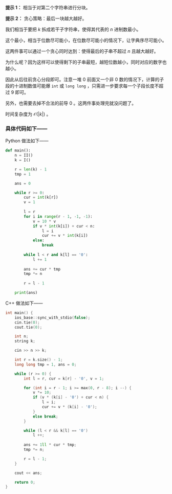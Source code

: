 **提示 1：** 相当于对第二个字符串进行分块。

**提示 2：** 贪心策略：最后一块越大越好。

我们相当于要把 $k$ 拆成若干子字符串，使得其代表的 $n$ 进制数最小。

这个最小，相当于位数尽可能小，在位数尽可能小的情况下，让字典序尽可能小。

这两件事可以通过一个贪心同时达到：使得最后的子串不超过 $n$ 且越大越好。

为什么呢？因为这样可以使得剩下的子串最短，越短位数越小，同时对应的数字也越小。

因此从后往前贪心分段即可。注意一堆 $0$ 前面又一个非 $0$ 数的情况下，计算的子段的十进制数值可能爆 `int` 或 `long long` ，只需进一步要求每一个子段长度不超过 $9$ 即可。

另外，也需要去掉不合法的前导 $0$ 。这两件事处理完就没问题了。

时间复杂度为 $\mathcal{O}(|k|)$ 。

### 具体代码如下——

Python 做法如下——

```Python []
def main():
    n = II()
    k = I()

    r = len(k) - 1
    tmp = 1

    ans = 0

    while r >= 0:
        cur = int(k[r])
        v = 1
        
        l = r
        for i in range(r - 1, -1, -1):
            v = 10 * v
            if v * int(k[i]) + cur < n:
                l = i
                cur += v * int(k[i])
            else:
                break
        
        while l < r and k[l] == '0':
            l += 1
        
        ans += cur * tmp
        tmp *= n
        
        r = l - 1

    print(ans)
```

C++ 做法如下——

```cpp []
int main() {
    ios_base::sync_with_stdio(false);
    cin.tie(0);
    cout.tie(0);

    int n;
    string k;

    cin >> n >> k;

    int r = k.size() - 1;
    long long tmp = 1, ans = 0;

    while (r >= 0) {
        int l = r, cur = k[r] - '0', v = 1;

        for (int i = r - 1; i >= max(0, r - 8); i --) {
            v *= 10;
            if (v * (k[i] - '0') + cur < n) {
                l = i;
                cur += v * (k[i] - '0');
            }
            else break;
        }

        while (l < r && k[l] == '0')
            l ++;
        
        ans += 1ll * cur * tmp;
        tmp *= n;

        r = l - 1;
    }

    cout << ans;

    return 0;
}
```